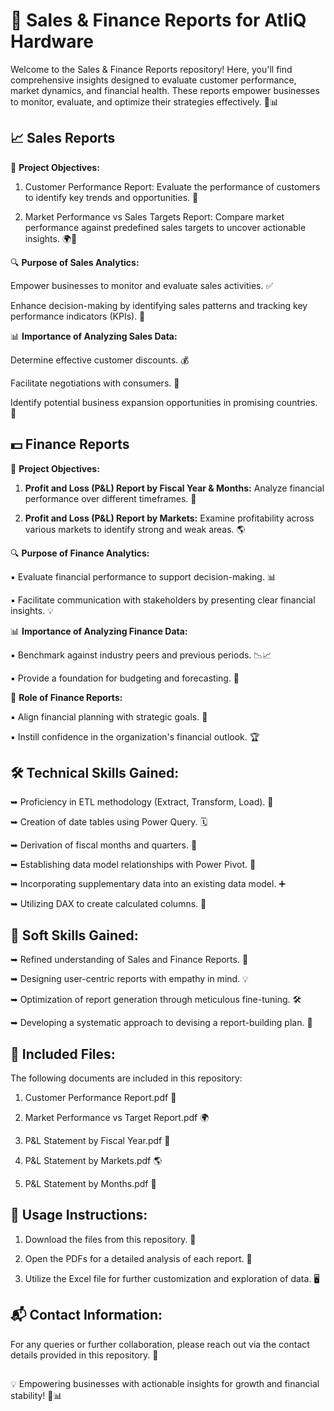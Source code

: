 # 🚀 Sales & Finance Reports for AtliQ Hardware

Welcome to the Sales & Finance Reports repository! Here, you'll find comprehensive insights designed to evaluate customer performance, market dynamics, and financial health. These reports empower businesses to monitor, evaluate, and optimize their strategies effectively. 💼📊

## 📈 Sales Reports

🎯 **Project Objectives:**

1. Customer Performance Report: Evaluate the performance of customers to identify key trends and opportunities. 🛒

2. Market Performance vs Sales Targets Report: Compare market performance against predefined sales targets to uncover actionable insights. 🌍📌

🔍 **Purpose of Sales Analytics:**

Empower businesses to monitor and evaluate sales activities. ✅

Enhance decision-making by identifying sales patterns and tracking key performance indicators (KPIs). 📌

📊 **Importance of Analyzing Sales Data:**

Determine effective customer discounts. 💰

Facilitate negotiations with consumers. 🤝

Identify potential business expansion opportunities in promising countries. 🌟

## 💵 Finance Reports

🎯 **Project Objectives:**

1. **Profit and Loss (P&L) Report by Fiscal Year & Months:** Analyze financial performance over different timeframes. 📆

2. **Profit and Loss (P&L) Report by Markets:** Examine profitability across various markets to identify strong and weak areas. 🌎


 
 🔍 **Purpose of Finance Analytics:**

 ▪ Evaluate financial performance to support decision-making. 📊

 ▪ Facilitate communication with stakeholders by presenting clear financial insights. 💡

📊 **Importance of Analyzing Finance Data:**

 ▪ Benchmark against industry peers and previous periods. 📉📈

 ▪ Provide a foundation for budgeting and forecasting. 📏

💼 **Role of Finance Reports:**

 ▪ Align financial planning with strategic goals. 🎯

 ▪ Instill confidence in the organization's financial outlook. 🏆

## 🛠️ Technical Skills Gained:

➥ Proficiency in ETL methodology (Extract, Transform, Load). 🔄

➥ Creation of date tables using Power Query. 🗓️

➥ Derivation of fiscal months and quarters. 📆

➥ Establishing data model relationships with Power Pivot. 🔗

➥ Incorporating supplementary data into an existing data model. ➕

➥ Utilizing DAX to create calculated columns. 🧮

## 🤝 Soft Skills Gained:

➥ Refined understanding of Sales and Finance Reports. 📖

➥ Designing user-centric reports with empathy in mind. 💡

➥ Optimization of report generation through meticulous fine-tuning. 🛠️

➥ Developing a systematic approach to devising a report-building plan. 📝


## 📂 Included Files:

The following documents are included in this repository:

1. Customer Performance Report.pdf
 🛒

2. Market Performance vs Target Report.pdf
 🌍

3. P&L Statement by Fiscal Year.pdf
 📆

4. P&L Statement by Markets.pdf
 🌎

5. P&L Statement by Months.pdf
 📆

## 📖 Usage Instructions:

1. Download the files from this repository. 💾

2. Open the PDFs for a detailed analysis of each report. 📝

3. Utilize the Excel file for further customization and exploration of data. 🖥️

## 📬 Contact Information:

For any queries or further collaboration, please reach out via the contact details provided in this repository. 📩
##

💡 Empowering businesses with actionable insights for growth and financial stability! 🌟📊
   
